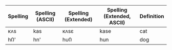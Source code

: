 | Spelling | Spelling (ASCII) | Spelling (Extended) | Spelling (Extended, ASCII) | Definition |
|----------|------------------|---------------------|----------------------------|------------|
| кʌs | kas | кʌsε | kase | cat |
| hᲘ' | hn' | hυᲘ | hun | dog |